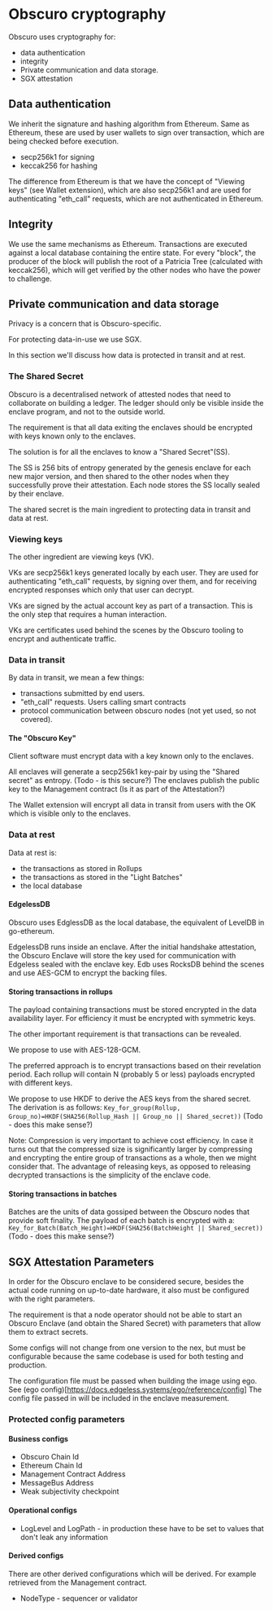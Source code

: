 # Obscuro cryptography

Obscuro uses cryptography for:
- data authentication
- integrity
- Private communication and data storage. 
- SGX attestation


## Data authentication

We inherit the signature and hashing algorithm from Ethereum. Same as Ethereum, these are used by user wallets to sign over transaction, which are being checked before execution.

- secp256k1 for signing 
- keccak256 for hashing

The difference from Ethereum is that we have the concept of "Viewing keys" (see Wallet extension), which are also secp256k1 
and are used for authenticating "eth_call" requests, which are not authenticated in Ethereum. 


## Integrity

We use the same mechanisms as Ethereum. Transactions are executed against a local database containing the entire state.
For every "block", the producer of the block will publish the root of a Patricia Tree (calculated with keccak256), which
will get verified by the other nodes who have the power to challenge.


## Private communication and data storage

Privacy is a concern that is Obscuro-specific.

For protecting data-in-use we use SGX.

In this section we'll discuss how data is protected in transit and at rest.


### The Shared Secret 

Obscuro is a decentralised network of attested nodes that need to collaborate on building a ledger.
The ledger should only be visible inside the enclave program, and not to the outside world.

The requirement is that all data exiting the enclaves should be encrypted with keys known only to the enclaves.

The solution is for all the enclaves to know a "Shared Secret"(SS). 

The SS is 256 bits of entropy generated by the genesis enclave for each new major version, and then shared to the 
other nodes when they successfully prove their attestation.
Each node stores the SS locally sealed by their enclave.

The shared secret is the main ingredient to protecting data in transit and data at rest.

### Viewing keys

The other ingredient are viewing keys (VK).

VKs are secp256k1 keys generated locally by each user. They are used for authenticating "eth_call" requests, by signing over them, 
and for receiving encrypted responses which only that user can decrypt. 

VKs are signed by the actual account key as part of a transaction. This is the only step that requires a human interaction. 

VKs are certificates used behind the scenes by the Obscuro tooling to encrypt and authenticate traffic.

### Data in transit

By data in transit, we mean a few things:
- transactions submitted by end users.
- "eth_call" requests. Users calling smart contracts
- protocol communication between obscuro nodes (not yet used, so not covered).

#### The "Obscuro Key"

Client software must encrypt data with a key known only to the enclaves.

All enclaves will generate a secp256k1 key-pair by using the "Shared secret" as entropy. (Todo - is this secure?)
The enclaves publish the public key to the Management contract (Is it as part of the Attestation?)  

The Wallet extension will encrypt all data in transit from users with the OK which is visible only to the enclaves. 


### Data at rest

Data at rest is:
- the transactions as stored in Rollups
- the transactions as stored in the "Light Batches"
- the local database 


#### EdgelessDB

Obscuro uses EdglessDB as the local database, the equivalent of LevelDB in go-ethereum.

EdgelessDB runs inside an enclave. After the initial handshake attestation, the Obscuro Enclave will store the key
used for communication with Edgeless sealed with the enclave key.
Edb uses RocksDB behind the scenes and use AES-GCM to encrypt the backing files.


#### Storing transactions in rollups

The payload containing transactions must be stored encrypted in the data availability layer.
For efficiency it must be encrypted with symmetric keys.

The other important requirement is that transactions can be revealed. 

We propose to use with AES-128-GCM. 

The preferred approach is to encrypt transactions based on their revelation period.
Each rollup will contain N (probably 5 or less) payloads encrypted with different keys.

We propose to use HKDF to derive the AES keys from the shared secret.
The derivation is as follows: `Key_for_group(Rollup, Group_no)=HKDF(SHA256(Rollup_Hash || Group_no || Shared_secret))` (Todo - does this make sense?)

Note: Compression is very important to achieve cost efficiency. In case it turns out that the compressed size is significantly 
larger by compressing and encrypting the entire group of transactions as a whole, then we might consider that.
The advantage of releasing keys, as opposed to releasing decrypted transactions is the simplicity of the enclave code.

#### Storing transactions in batches

Batches are the units of data gossiped between the Obscuro nodes that provide soft finality.
The payload of each batch is encrypted with a:
`Key_for_Batch(Batch_Height)=HKDF(SHA256(BatchHeight || Shared_secret))` (Todo - does this make sense?)


## SGX Attestation Parameters

In order for the Obscuro enclave to be considered secure, besides the actual code running on up-to-date hardware, it also must be
configured with the right parameters.

The requirement is that a node operator should not be able to start an Obscuro Enclave (and obtain the Shared Secret) with 
parameters that allow them to extract secrets. 

Some configs will not change from one version to the nex, but must be configurable because the same codebase is used for both testing and production.

The configuration file must be passed when building the image using ego.
See (ego config)[https://docs.edgeless.systems/ego/reference/config]
The config file passed in will be included in the enclave measurement.

### Protected config parameters 

#### Business configs 
- Obscuro Chain Id
- Ethereum Chain Id
- Management Contract Address
- MessageBus Address
- Weak subjectivity checkpoint


#### Operational configs
- LogLevel and LogPath - in production these have to be set to values that don't leak any information

#### Derived configs
There are other derived configurations which will be derived. For example retrieved from the Management contract.

- NodeType - sequencer or validator
